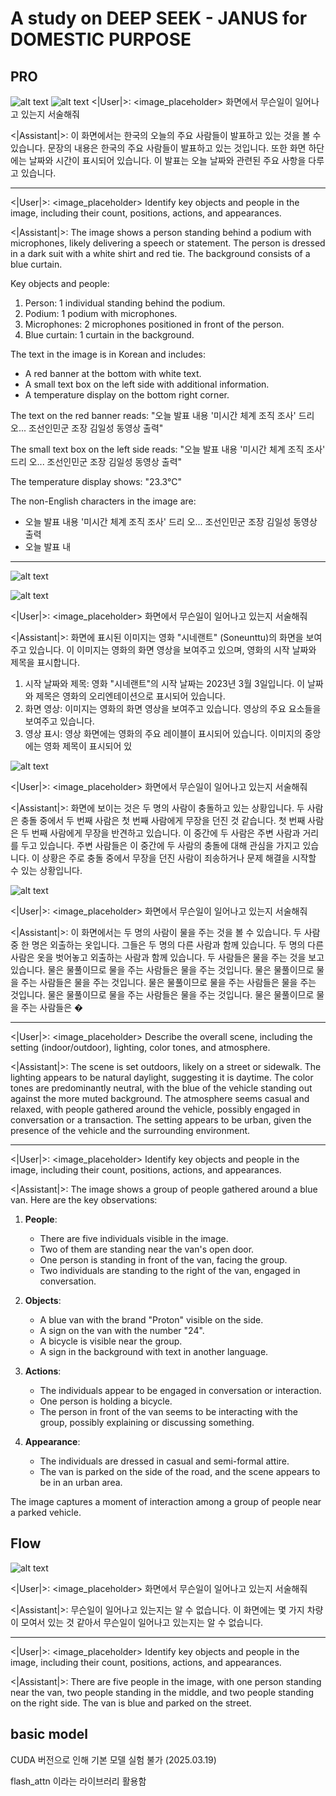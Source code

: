 # A study on DEEP SEEK - JANUS for DOMESTIC PURPOSE
## PRO

![alt text](DeepSeek-Janus/news.jpg)
![alt text](image.png)
<|User|>: <image_placeholder>
화면에서 무슨일이 일어나고 있는지 서술해줘

<|Assistant|>: 이 화면에서는 한국의 오늘의 주요 사람들이 발표하고 있는 것을 볼 수 있습니다. 문장의 내용은 한국의 주요 사람들이 발표하고 있는 것입니다. 또한 화면 하단에는 날짜와 시간이 표시되어 있습니다. 이 발표는 오늘 날짜와 관련된 주요 사항을 다루고 있습니다.

---
<|User|>: <image_placeholder>
Identify key objects and people in the image, including their count, positions, actions, and appearances.

<|Assistant|>: The image shows a person standing behind a podium with microphones, likely delivering a speech or statement. The person is dressed in a dark suit with a white shirt and red tie. The background consists of a blue curtain.

Key objects and people:
1. Person: 1 individual standing behind the podium.
2. Podium: 1 podium with microphones.
3. Microphones: 2 microphones positioned in front of the person.
4. Blue curtain: 1 curtain in the background.

The text in the image is in Korean and includes:
- A red banner at the bottom with white text.
- A small text box on the left side with additional information.
- A temperature display on the bottom right corner.

The text on the red banner reads:
"오늘 발표 내용 '미시간 체계 조직 조사' 드리 오... 조선인민군 조장 김일성 동영상 출력"

The small text box on the left side reads:
"오늘 발표 내용 '미시간 체계 조직 조사' 드리 오... 조선인민군 조장 김일성 동영상 출력"

The temperature display shows:
"23.3°C"

The non-English characters in the image are:
- 오늘 발표 내용 '미시간 체계 조직 조사' 드리 오... 조선인민군 조장 김일성 동영상 출력
- 오늘 발표 내
---

![alt text](image-2.png)

![alt text](image-1.png)

<|User|>: <image_placeholder>
화면에서 무슨일이 일어나고 있는지 서술해줘

<|Assistant|>: 화면에 표시된 이미지는 영화 "시네랜트" (Soneunttu)의 화면을 보여주고 있습니다. 이 이미지는 영화의 화면 영상을 보여주고 있으며, 영화의 시작 날짜와 제목을 표시합니다.

1. 시작 날짜와 제목: 영화 "시네랜트"의 시작 날짜는 2023년 3월 3일입니다. 이 날짜와 제목은 영화의 오리엔테이션으로 표시되어 있습니다.
2. 화면 영상: 이미지는 영화의 화면 영상을 보여주고 있습니다. 영상의 주요 요소들을 보여주고 있습니다.
3. 영상 표시: 영상 화면에는 영화의 주요 레이블이 표시되어 있습니다. 이미지의 중앙에는 영화 제목이 표시되어 있

![alt text](DeepSeek-Janus/street_fight.jpeg)

<|User|>: <image_placeholder>
화면에서 무슨일이 일어나고 있는지 서술해줘

<|Assistant|>: 화면에 보이는 것은 두 명의 사람이 충돌하고 있는 상황입니다. 두 사람은 충돌 중에서 두 번째 사람은 첫 번째 사람에게 무장을 던진 것 같습니다. 첫 번째 사람은 두 번째 사람에게 무장을 반견하고 있습니다. 이 중간에 두 사람은 주변 사람과 거리를 두고 있습니다. 주변 사람들은 이 중간에 두 사람의 충돌에 대해 관심을 가지고 있습니다. 이 상황은 주로 충돌 중에서 무장을 던진 사람이 죄송하거나 문제 해결을 시작할 수 있는 상황입니다.

![alt text](DeepSeek-Janus/street_fight2.jpg.png)


<|User|>: <image_placeholder>
화면에서 무슨일이 일어나고 있는지 서술해줘

<|Assistant|>: 이 화면에서는 두 명의 사람이 물을 주는 것을 볼 수 있습니다. 두 사람 중 한 명은 외출하는 옷입니다. 그들은 두 명의 다른 사람과 함께 있습니다. 두 명의 다른 사람은 옷을 벗어놓고 외출하는 사람과 함께 있습니다. 두 사람들은 물을 주는 것을 보고 있습니다. 물은 물풀이므로 물을 주는 사람들은 물을 주는 것입니다. 물은 물풀이므로 물을 주는 사람들은 물을 주는 것입니다. 물은 물풀이므로 물을 주는 사람들은 물을 주는 것입니다. 물은 물풀이므로 물을 주는 사람들은 물을 주는 것입니다. 물은 물풀이므로 물을 주는 사람들은 �

---

<|User|>: <image_placeholder>
Describe the overall scene, including the setting (indoor/outdoor), lighting, color tones, and atmosphere.

<|Assistant|>: The scene is set outdoors, likely on a street or sidewalk. The lighting appears to be natural daylight, suggesting it is daytime. The color tones are predominantly neutral, with the blue of the vehicle standing out against the more muted background. The atmosphere seems casual and relaxed, with people gathered around the vehicle, possibly engaged in conversation or a transaction. The setting appears to be urban, given the presence of the vehicle and the surrounding environment.

---

<|User|>: <image_placeholder>
Identify key objects and people in the image, including their count, positions, actions, and appearances.

<|Assistant|>: The image shows a group of people gathered around a blue van. Here are the key observations:

1. **People**:
   - There are five individuals visible in the image.
   - Two of them are standing near the van's open door.
   - One person is standing in front of the van, facing the group.
   - Two individuals are standing to the right of the van, engaged in conversation.

2. **Objects**:
   - A blue van with the brand "Proton" visible on the side.
   - A sign on the van with the number "24".
   - A bicycle is visible near the group.
   - A sign in the background with text in another language.

3. **Actions**:
   - The individuals appear to be engaged in conversation or interaction.
   - One person is holding a bicycle.
   - The person in front of the van seems to be interacting with the group, possibly explaining or discussing something.

4. **Appearance**:
   - The individuals are dressed in casual and semi-formal attire.
   - The van is parked on the side of the road, and the scene appears to be in an urban area.

The image captures a moment of interaction among a group of people near a parked vehicle.



## Flow

![alt text](DeepSeek-Janus/street_fight2.jpg.png)


<|User|>: <image_placeholder>
 화면에서 무슨일이 일어나고 있는지 서술해줘

<|Assistant|>:  무슨일이 일어나고 있는지는 알 수 없습니다. 이 화면에는 몇 가지 차량이 모여서 있는 것 같아서 무슨일이 일어나고 있는지는 알 수 없습니다.

---

<|User|>: <image_placeholder>
Identify key objects and people in the image, including their count, positions, actions, and appearances.

<|Assistant|>:  There are five people in the image, with one person standing near the van, two people standing in the middle, and two people standing on the right side. The van is blue and parked on the street.

## basic model

CUDA 버전으로 인해 기본 모델 실험 불가 (2025.03.19)

flash_attn 이라는 라이브러리 활용함